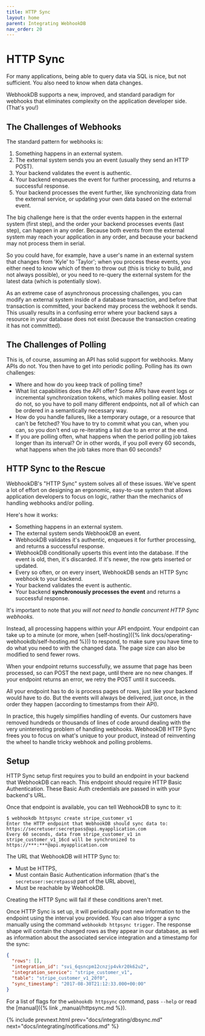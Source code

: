 ```yaml
---
title: HTTP Sync
layout: home
parent: Integrating WebhookDB
nav_order: 20
---
```


# HTTP Sync

For many applications, being able to query data via SQL is nice, but not sufficient. You also need to know when data changes.

WebhookDB supports a new, improved, and standard paradigm for webhooks that eliminates complexity on the application developer side. (That's you!)

## The Challenges of Webhooks

The standard pattern for webhooks is:

1. Something happens in an external system.
2. The external system sends you an event (usually they send an HTTP POST).
3. Your backend validates the event is authentic.
4. Your backend enqueues the event for further processing, and returns a successful response.
5. Your backend processes the event further, like synchronizing data from the external service, or updating your own data based on the external event.

The big challenge here is that the order events happen in the external system (first step), and the order your backend processes events (last step), can happen in any order. Because both events from the external system may reach your application in any order, and because your backend may not process them in serial.

So you could have, for example, have a user's name in an external system that changes from 'Kyle' to 'Taylor'; when you process these events, you either need to know which of them to throw out (this is tricky to build, and not always possible), or you need to re-query the external system for the latest data (which is potentially slow).

As an extreme case of asynchronous processing challenges, you can modify an external system inside of a database transaction, and before that transaction is committed, your backend may process the webhook it sends. This usually results in a confusing error where your backend says a resource in your database does not exist (because the transaction creating it has not committed).

## The Challenges of Polling

This is, of course, assuming an API has solid support for webhooks. Many APIs do not. You then have to get into periodic polling. Polling has its own challenges:

- Where and how do you keep track of polling time?
- What list capabilities does the API offer? Some APIs have event logs or incremental synchronization tokens, which makes polling easier. Most do not, so you have to poll many different endpoints, not all of which can be ordered in a semantically necessary way.
- How do you handle failures, like a temporary outage, or a resource that can't be fetched? You have to try to commit what you can, when you can, so you don't end up re-iterating a list due to an error at the end.
- If you are polling often, what happens when the period polling job takes longer than its interval? Or in other words, if you poll every 60 seconds, what happens when the job takes more than 60 seconds?

## HTTP Sync to the Rescue

WebhookDB's "HTTP Sync" system solves all of these issues. We've spent a lot of effort on designing an ergonomic, easy-to-use system that allows application developers to focus on logic, rather than the mechanics of handling webhooks and/or polling.

Here's how it works:

- Something happens in an external system.
- The external system sends WebhookDB an event.
- WebhookDB validates it's authentic, enqueues it for further processing, and returns a successful response.
- WebhookDB conditionally upserts this event into the database. If the event is old, then, it's discarded. If it's newer, the row gets inserted or updated.
- Every so often, or on every insert, WebhookDB sends an HTTP Sync webhook to your backend.
- Your backend validates the event is authentic.
- Your backend **synchronously processes the event** and returns a successful response.

It's important to note that *you will not need to handle concurrent HTTP Sync webhooks.*

Instead, all processing happens within your API endpoint. Your endpoint can take up to a minute (or more, when [self-hosting]({% link docs/operating-webhookdb/self-hosting.md %}))
to respond, to make sure you have time to do what you need to with the changed data. The page size can also be modified to send fewer rows.

When your endpoint returns successfully, we assume that page has been processed, so can POST the next page, until there are no new changes. If your endpoint returns an error, we retry the POST until it succeeds.

All your endpoint has to do is process pages of rows, just like your backend would have to do. But the events will always be delivered, just once, in the order they happen (according to timestamps from their API).

In practice, this hugely simplifies handling of events. Our customers have removed hundreds or thousands of lines of code around dealing with the very uninteresting problem of handling webhooks. WebhookDB HTTP Sync frees you to focus on what's unique to your product, instead of reinventing the wheel to handle tricky webhook and polling problems.

## Setup

HTTP Sync setup first requires you to build an endpoint in your backend that WebhookDB can reach.
This endpoint should require HTTP Basic Authentication.
These Basic Auth credentials are passed in with your backend's URL.

Once that endpoint is available, you can tell WebhookDB to sync to it:

```shell
$ webhookdb httpsync create stripe_customer_v1
Enter the HTTP endpoint that WebhookDB should sync data to: https://secretuser:secretpass@api.myapplication.com 
Every 60 seconds, data from stripe_customer_v1 in stripe_customer_v1_16cd will be synchronized to https://***:***@api.myapplication.com
```

The URL that WebhookDB will HTTP Sync to:

- Must be HTTPS,
- Must contain Basic Authentication information (that's the `secretuser:secretpass@` part of the URL above),
- Must be reachable by WebhookDB.

Creating the HTTP Sync will fail if these conditions aren't met.

Once HTTP Sync is set up, it will periodically post new information to the endpoint using the interval you provided. You can also trigger a sync manually using the command `webhookdb httpsync trigger`. The response shape will contain the changed rows as they appear in our database, as well as information about the associated service integration and a timestamp for the sync:

```json
{
  "rows": [],
  "integration_id": "svi_6qsncpm12cnzjp4vkr20k62u2",
  "integration_service": "stripe_customer_v1",
  "table": "stripe_customer_v1_20f0",
  "sync_timestamp": "2017-08-30T21:12:33.000+00:00"
}
```

For a list of flags for the `webhookdb httpsync` command, pass `--help` or read the [manual]({% link _manual/httpsync.md %}).

{% include prevnext.html prev="docs/integrating/dbsync.md" next="docs/integrating/notifications.md" %}
